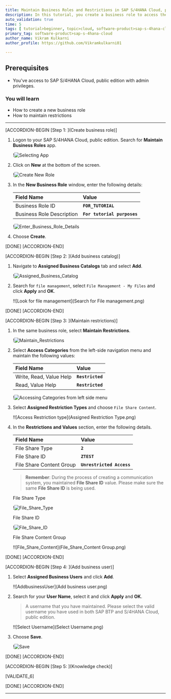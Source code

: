 ```yaml
---
title: Maintain Business Roles and Restrictions in SAP S/4HANA Cloud, public edition
description: In this tutorial, you create a business role to access the application.
auto_validation: true
time: 5
tags: [ tutorial>beginner, topic>cloud, software-product>sap-s-4hana-cloud, software-product>sap-s-4hana-cloud-front-end]
primary_tag: software-product>sap-s-4hana-cloud
author_name: Vikram Kulkarni
author_profile: https://github.com/Vikramkulkarni01

---
```


## Prerequisites
 - You've access to SAP S/4HANA Cloud, public edition with admin privileges.


### You will learn
  - How to create a new business role
  - How to maintain restrictions

---

[ACCORDION-BEGIN [Step 1: ](Create business role)]

1. Logon to your SAP S/4HANA Cloud, public edition. Search for **Maintain Business Roles** app.

    !![Selecting App](Select_Maintain_Business_Roles.png)

2. Click on **New** at the bottom of the screen.

    !![Create New Role](Click_New.png)

3. In the **New Business Role** window, enter the following details:

    |  Field Name     | Value
    |  :------------- | :-------------
    |  Business Role ID | **`FOR_TUTORIAL`**
    |  Business Role Description | **`For tutorial purposes`**

      !![Enter_Business_Role_Details](Enter_Business_Role_Details.jpg)

4. Choose **Create**.

[DONE]
[ACCORDION-END]

[ACCORDION-BEGIN [Step 2: ](Add business catalog)]

1. Navigate to **Assigned Business Catalogs** tab and select **Add**.

    !![Assigned_Business_Catalog](Assigned_Business_Catalog.png)

2. Search for `file management`, select `File Management - My Files` and click **Apply** and **OK**.

    !![Look for file management](Search for File management.png)


[DONE]
[ACCORDION-END]


[ACCORDION-BEGIN [Step 3: ](Maintain restrictions)]

1. In the same business role, select **Maintain Restrictions**.

    !![Maintain_Restrictions](Maintain_Restrictions.png)

2. Select **Access Categories** from the left-side navigation menu and maintain the following values:

    |  Field Name     | Value
    |  :------------- | :-------------
    |  Write, Read, Value Help | **`Restricted`**
    |  Read, Value Help | **`Restricted`**

    !![Accessing Categories from left side menu](Access_Categories.png)

3. Select **Assigned Restriction Types** and choose `File Share Content`.

    !![Access Restriction type](Assigned Restriction Type.png)

4. In the **Restrictions and Values** section, enter the following details.  

    |  Field Name     | Value
    |  :------------- | :-------------
    |  File Share Type | **`2`**
    |  File Share ID | **`ZTEST`**
    |  File Share Content Group | **`Unrestricted Access`**

    >**Remember**: During the process of creating a communication system, you maintained **File Share ID** value. Please make sure the same **File Share ID** is being used.

    File Share Type

      !![File_Share_Type](File_Share_Type.png)

    File Share ID

      !![File_Share_ID](File_Share_ID.png)

    File Share Content Group  

      !![File_Share_Content](File_Share_Content Group.png)


[DONE]
[ACCORDION-END]

[ACCORDION-BEGIN [Step 4: ](Add business user)]

1. Select **Assigned Business Users** and click **Add**.

    !![AddbusinessUser](Add business user.png)

2. Search for your **User Name**, select it and click **Apply** and **OK**.
    >A username that you have maintained. Please select the valid username you have used in both SAP BTP and S/4HANA Cloud, public edition.

    !![Select Username](Select Username.png)

3. Choose **Save**.

    !![Save](Save.png)

[DONE]
[ACCORDION-END]


[ACCORDION-BEGIN [Step 5: ](Knowledge check)]

  [VALIDATE_6]

[DONE]
[ACCORDION-END]

---
